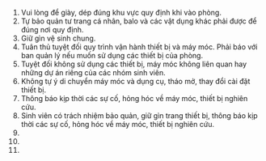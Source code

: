 1. Vui lòng để giày, dép đúng khu vực quy định khi vào phòng.
2. Tự bảo quản tư trang cá nhân, balo và các vật dụng khác phải được để đúng nơi quy định.
3. Giữ gìn vệ sinh chung.
4. Tuân thủ tuyệt đối quy trình vận hành thiết bị và máy móc. Phải báo với ban quản lý nếu muốn sử dụng các thiết bị của phòng.
5. Tuyệt đối không sử dụng các thiết bị, máy móc không liên quan hay những dự án riêng của các nhóm sinh viên.
6. Không tự ý di chuyển máy móc và dụng cụ, tháo mở, thay đổi cài đặt thiết bị.
7. Thông báo kịp thời các sự cố, hỏng hóc về máy móc, thiết bị nghiên cứu.
8. Sinh viên có trách nhiệm bảo quản, giữ gìn trang thiết bị, thông báo kịp thời các sự cố, hỏng hóc về máy móc, thiết bị nghiên cứu.
9. 
10. 
11. 